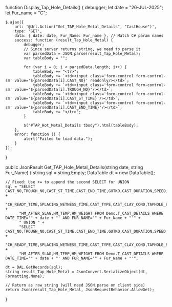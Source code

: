 function Display_Tap_Hole_Details() {
    debugger;
    let date = "26-JUL-2025";
    let Fur_name = "C";

    $.ajax({
        url: '@Url.Action("Get_TAP_Hole_Metal_Details", "CastHouse")',
        type: 'GET',
        data: { date: date, Fur_Name: Fur_name }, // Match C# param names
        success: function (result_Tap_Hole_Metal) {
            debugger;
            // Since server returns string, we need to parse it
            var parsedData = JSON.parse(result_Tap_Hole_Metal);
            var tableBody = "";

            for (var i = 0; i < parsedData.length; i++) {
                tableBody += "<tr>";
                tableBody += `<td><input class='form-control form-control-sm' value='${parsedData[i].CAST_NO}' readonly/></td>`;
                tableBody += `<td><input class='form-control form-control-sm' value='${parsedData[i].TROUGH_NO}'/></td>`;
                tableBody += `<td><input class='form-control form-control-sm' value='${parsedData[i].CAST_ST_TIME}'/></td>`;
                tableBody += `<td><input class='form-control form-control-sm' value='${parsedData[i].CAST_END_TIME}'/></td>`;
                tableBody += "</tr>";
            }

            $("#TAP_Hot_Metal_Details tbody").html(tableBody);
        },
        error: function () {
            alert("Failed to load data.");
        }
    });
}

public JsonResult Get_TAP_Hole_Metal_Details(string date, string Fur_Name)
{
    string sql = string.Empty;
    DataTable dt = new DataTable();

    // Fixed: Use += to append the second SELECT for UNION
    sql = "SELECT CAST_NO,TROUGH_NO,CAST_ST_TIME,CAST_END_TIME,GUTKO,CAST_DURATION,SPEED,NO_TLC,NO_OT," +
          "CH_READY_TIME,SPLACING_WETNESS_TIME,CAST_TYPE,CAST_CLAY_COND,TAPHOLE_BEHAVIOUR,HM_BEFORE_SLAG," +
          "HM_AFTER_SLAG,HM_TEMP,HM_WEIGHT FROM Demo.T_CAST_DETAILS WHERE DATE_TIME='" + date + "' AND FUR_NAME='" + Fur_Name + "'" +
          " UNION " +
          "SELECT CAST_NO,TROUGH_NO,CAST_ST_TIME,CAST_END_TIME,GUTKO,CAST_DURATION,SPEED,NO_TLC,NO_OT," +
          "CH_READY_TIME,SPLACING_WETNESS_TIME,CAST_TYPE,CAST_CLAY_COND,TAPHOLE_BEHAVIOUR,HM_BEFORE_SLAG," +
          "HM_AFTER_SLAG,HM_TEMP,HM_WEIGHT FROM Demo.T_CAST_DETAILS WHERE DATE_TIME='" + date + "' AND FUR_NAME='" + Fur_Name + "'";

    dt = DAL.GetRecords(sql);
    string result_Tap_Hole_Metal = JsonConvert.SerializeObject(dt, Formatting.None);

    // Return as raw string (will need JSON.parse on client side)
    return Json(result_Tap_Hole_Metal, JsonRequestBehavior.AllowGet);
}
